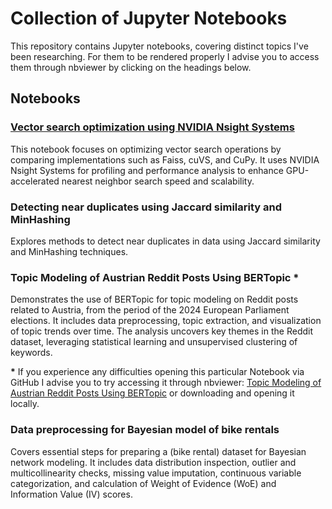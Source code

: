 # Collection of Jupyter Notebooks

This repository contains Jupyter notebooks, covering distinct topics I've been researching. For them to be rendered properly I advise you to access them through nbviewer by clicking on the headings below.

## Notebooks

### [Vector search optimization using NVIDIA Nsight Systems](https://nbviewer.org/github/gregorgatej/notebooks/blob/master/Vector_search_optimization_using_NVIDIA%20Nsight%20Systems/Vector_search_optimization_using_NVIDIA%20Nsight%20Systems.ipynb)

This notebook focuses on optimizing vector search operations by comparing implementations such as Faiss, cuVS, and CuPy. It uses NVIDIA Nsight Systems for profiling and performance analysis to enhance GPU-accelerated nearest neighbor search speed and scalability.

### Detecting near duplicates using Jaccard similarity and MinHashing

Explores methods to detect near duplicates in data using Jaccard similarity and MinHashing techniques.

### Topic Modeling of Austrian Reddit Posts Using BERTopic *

Demonstrates the use of BERTopic for topic modeling on Reddit posts related to Austria, from the period of the 2024 European Parliament elections. It includes data preprocessing, topic extraction, and visualization of topic trends over time. The analysis uncovers key themes in the Reddit dataset, leveraging statistical learning and unsupervised clustering of keywords.

__*__ If you experience any difficulties opening this particular Notebook via GitHub I advise you to try accessing it through nbviewer: [Topic Modeling of Austrian Reddit Posts Using BERTopic](https://nbviewer.org/github/gregorgatej/notebooks/blob/master/Topic_modeling_of_Austrian_Reddit_posts_using_BERTopic/Topic_modeling_of_Austrian_Reddit_posts_using_BERTopic.ipynb) or downloading and opening it locally.

### Data preprocessing for Bayesian model of bike rentals

Covers essential steps for preparing a (bike rental) dataset for Bayesian network modeling. It includes data distribution inspection, outlier and multicollinearity checks, missing value imputation, continuous variable categorization, and calculation of Weight of Evidence (WoE) and Information Value (IV) scores.